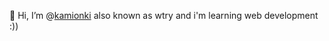 👋 Hi, I’m @[kamionki](https://github.com/kamionki) also known as wtry and i'm learning web development :))
